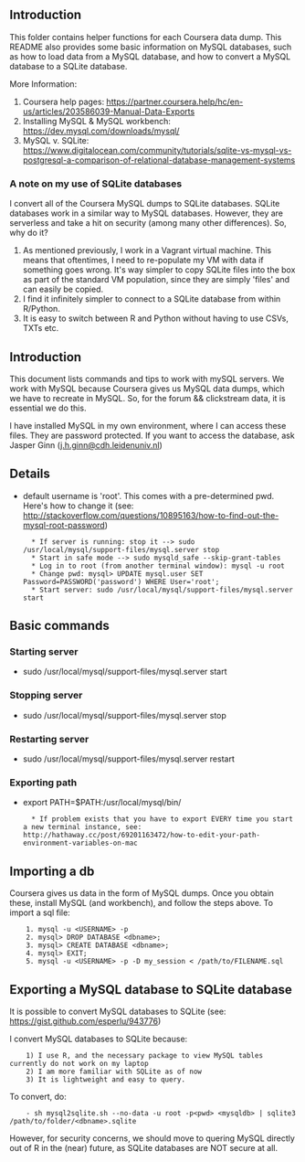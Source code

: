 ## Introduction

This folder contains helper functions for each Coursera data dump. This README also provides some basic information on MySQL databases, such as how to load data from a MySQL database, and how to convert a MySQL database to a SQLite database. 

More Information:

 1. Coursera help pages: https://partner.coursera.help/hc/en-us/articles/203586039-Manual-Data-Exports
 2. Installing MySQL & MySQL workbench: https://dev.mysql.com/downloads/mysql/
 3. MySQL v. SQLite: https://www.digitalocean.com/community/tutorials/sqlite-vs-mysql-vs-postgresql-a-comparison-of-relational-database-management-systems

### A note on my use of SQLite databases

I convert all of the Coursera MySQL dumps to SQLite databases. SQLite databases work in a similar way to MySQL databases. However, they are serverless and take a hit on security (among many other differences). So, why do it? 

 1. As mentioned previously, I work in a Vagrant virtual machine. This means that oftentimes, I need to re-populate my VM with data if something goes wrong. It's way simpler to copy SQLite files into the box as part of the standard VM population, since they are simply 'files' and can easily be copied.
 2. I find it infinitely simpler to connect to a SQLite database from within R/Python. 
 3. It is easy to switch between R and Python without having to use CSVs, TXTs etc. 

## Introduction

This document lists commands and tips to work with mySQL servers. We work with MySQL because Coursera gives us MySQL data dumps, which we have to recreate in MySQL. So, for the forum && clickstream data, it is essential we do this. 

I have installed MySQL in my own environment, where I can access these files. They are password protected. If you want to access the database, ask Jasper Ginn (j.h.ginn@cdh.leidenuniv.nl)

## Details

- default username is 'root'. This comes with a pre-determined pwd. Here's how to change it (see: http://stackoverflow.com/questions/10895163/how-to-find-out-the-mysql-root-password)

		* If server is running: stop it --> sudo /usr/local/mysql/support-files/mysql.server stop
		* Start in safe mode --> sudo mysqld_safe --skip-grant-tables 
		* Log in to root (from another terminal window): mysql -u root
		* Change pwd: mysql> UPDATE mysql.user SET Password=PASSWORD('password') WHERE User='root';
		* Start server: sudo /usr/local/mysql/support-files/mysql.server start

## Basic commands

### Starting server 

- sudo /usr/local/mysql/support-files/mysql.server start

### Stopping server

- sudo /usr/local/mysql/support-files/mysql.server stop

### Restarting server

- sudo /usr/local/mysql/support-files/mysql.server restart

### Exporting path

- export PATH=$PATH:/usr/local/mysql/bin/

		* If problem exists that you have to export EVERY time you start a new terminal instance, see: http://hathaway.cc/post/69201163472/how-to-edit-your-path-environment-variables-on-mac

## Importing a db 

Coursera gives us data in the form of MySQL dumps. Once you obtain these, install MySQL (and workbench), and follow the steps above. To import a sql file:

		1. mysql -u <USERNAME> -p
		2. mysql> DROP DATABASE <dbname>;
		3. mysql> CREATE DATABASE <dbname>;
		4. mysql> EXIT;
		5. mysql -u <USERNAME> -p -D my_session < /path/to/FILENAME.sql

## Exporting a MySQL database to SQLite database

It is possible to convert MySQL databases to SQLite (see: https://gist.github.com/esperlu/943776)

I convert MySQL databases to SQLite because:

		1) I use R, and the necessary package to view MySQL tables currently do not work on my laptop
		2) I am more familiar with SQLite as of now
		3) It is lightweight and easy to query.

To convert, do:

		- sh mysql2sqlite.sh --no-data -u root -p<pwd> <mysqldb> | sqlite3 /path/to/folder/<dbname>.sqlite

However, for security concerns, we should move to quering MySQL directly out of R in the (near) future, as SQLite databases are NOT secure at all.



